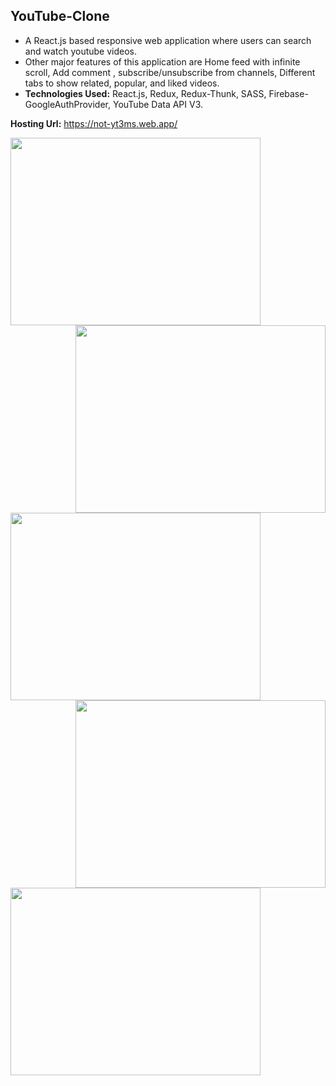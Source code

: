 <h2>YouTube-Clone</h2>

<ul>
  <li> A React.js based responsive web application where users can search and watch youtube videos.</li>
  <li>Other major features of this application are Home feed with infinite scroll, Add comment , subscribe/unsubscribe from channels, Different tabs to show related, popular, and liked videos. </li>
  <li><strong>Technologies Used:</strong> React.js, Redux, Redux-Thunk, SASS, Firebase- GoogleAuthProvider, YouTube Data API V3.
</ul>

<strong>Hosting Url:</strong>  https://not-yt3ms.web.app/

<a href="url"><img src="https://user-images.githubusercontent.com/54434689/129330268-827b6d63-f871-4c21-91c3-88960f43bf4a.png" align="left" height="300" width="400" ></a>
<a href="url"><img src="https://user-images.githubusercontent.com/54434689/129329076-9beec03a-de17-46c0-9c5d-ce9a5f60b51b.png" align="right" height="300" width="400" ></a>
<a href="url"><img src="https://user-images.githubusercontent.com/54434689/129329288-68281b22-da2c-4242-89fd-6d463c7cf67c.png" align="left" height="300" width="400" ></a>
<a href="url"><img src="https://user-images.githubusercontent.com/54434689/129329462-37bc653c-9827-4acb-8ce1-9dd37d9a3b80.png" align ="right" height="300" width="400" ></a>
<a href="url"><img src="https://user-images.githubusercontent.com/54434689/129330009-500da3e0-d89b-46f1-b986-68837a38e98b.png" align ="left" height="300" width="400" ></a>







